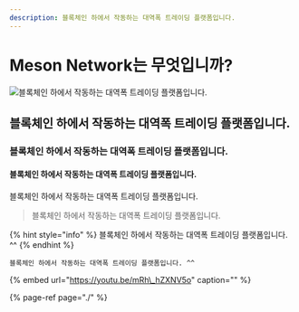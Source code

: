 ```yaml
---
description: 블록체인 하에서 작동하는 대역폭 트레이딩 플랫폼입니다.
---
```


# Meson Network는 무엇입니까?

![&#xBE14;&#xB85D;&#xCCB4;&#xC778; &#xD558;&#xC5D0;&#xC11C; &#xC791;&#xB3D9;&#xD558;&#xB294; &#xB300;&#xC5ED;&#xD3ED; &#xD2B8;&#xB808;&#xC774;&#xB529; &#xD50C;&#xB7AB;&#xD3FC;&#xC785;&#xB2C8;&#xB2E4;.](.gitbook/assets/meson-network-is.png)

## 블록체인 하에서 작동하는 대역폭 트레이딩 플랫폼입니다.

### 블록체인 하에서 작동하는 대역폭 트레이딩 플랫폼입니다.

#### 블록체인 하에서 작동하는 대역폭 트레이딩 플랫폼입니다.

블록체인 하에서 작동하는 대역폭 트레이딩 플랫폼입니다.

> 블록체인 하에서 작동하는 대역폭 트레이딩 플랫폼입니다.

{% hint style="info" %}
블록체인 하에서 작동하는 대역폭 트레이딩 플랫폼입니다. ^^
{% endhint %}

```text
블록체인 하에서 작동하는 대역폭 트레이딩 플랫폼입니다. ^^
```

{% embed url="https://youtu.be/mRh\_hZXNV5o" caption="" %}

{% page-ref page="./" %}


